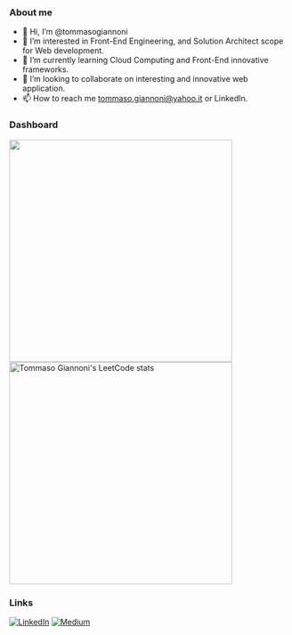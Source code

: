 ### About me
- 👋 Hi, I’m @tommasogiannoni
- 👀 I’m interested in Front-End Engineering, and Solution Architect scope for Web development.
- 🌱 I’m currently learning Cloud Computing and Front-End innovative frameworks.
- 💞️ I’m looking to collaborate on interesting and innovative web application.
- 📫 How to reach me tommaso.giannoni@yahoo.it or LinkedIn.

### Dashboard

<img src="https://github-readme-stats.vercel.app/api/top-langs/?username=tommasogiannoni&show_icons=true&locale=en&layout=compact&theme=chartreuse-dark" style="width: 400px;">
<img src="https://leetcode.card.workers.dev/tommasogiannoni?theme=dark&font=baloo&extension=null" alt="Tommaso Giannoni's LeetCode stats" style="width: 400px;">

### Links
[![LinkedIn](https://img.shields.io/badge/linkedin-%230077B5.svg?&style=for-the-badge&logo=linkedin&logoColor=white)](https://www.linkedin.com/in/tommasogiannoni) [![Medium](https://img.shields.io/badge/medium-%2312100E.svg?&style=for-the-badge&logo=medium&logoColor=white)](https://medium.com/@tommaso.giannoni)

<!---
tommasogiannoni/tommasogiannoni is a ✨ special ✨ repository because its `README.md` (this file) appears on your GitHub profile.
You can click the Preview link to take a look at your changes.
--->

